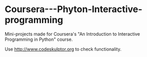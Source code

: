 Coursera---Phyton-Interactive-programming
=========================================

Mini-projects made for Coursera's "An Introduction to Interactive Programming in Python" course.

Use http://www.codeskulptor.org to check functionality.

